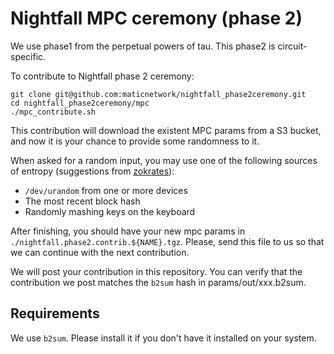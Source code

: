 # Nightfall MPC ceremony (phase 2)
We use phase1 from the perpetual powers of tau. This phase2 is circuit-specific.

To contribute to Nightfall phase 2 ceremony:

```
git clone git@github.com:maticnetwork/nightfall_phase2ceremony.git
cd nightfall_phase2ceremony/mpc
./mpc_contribute.sh
```

This contribution will download the existent MPC params from a S3 bucket, and now it is your chance to provide some randomness to it.

When asked for a random input, you may use one of the following sources of entropy (suggestions from [zokrates](https://zokrates.github.io/toolbox/trusted_setup.html)):

- `/dev/urandom` from one or more devices
- The most recent block hash
- Randomly mashing keys on the keyboard

After finishing, you should have your new mpc params in `./nightfall.phase2.contrib.${NAME}.tgz`. Please, send this file to us so that we can continue
with the next contribution. 

We will post your contribution in this repository. You can verify that the contribution we post matches the `b2sum` hash in params/out/xxx.b2sum.

## Requirements
We use `b2sum`. Please install it if you don't have it installed on your system.

